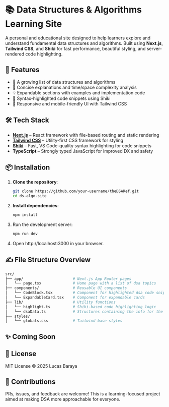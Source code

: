# 📚 Data Structures & Algorithms Learning Site

A personal and educational site designed to help learners explore and understand fundamental data structures and algorithms. Built using **Next.js**, **Tailwind CSS**, and **Shiki** for fast performance, beautiful styling, and server-rendered code highlighting.

## 🚀 Features

- 📖 A growing list of data structures and algorithms
- 🧠 Concise explanations and time/space complexity analysis
- 💡 Expandable sections with examples and implementation code
- 🌈 Syntax-highlighted code snippets using Shiki
- 📱 Responsive and mobile-friendly UI with Tailwind CSS

## 🛠️ Tech Stack

- **[Next.js](https://nextjs.org/)** – React framework with file-based routing and static rendering
- **[Tailwind CSS](https://tailwindcss.com/)** – Utility-first CSS framework for styling
- **[Shiki](https://shiki.matsu.io/)** – Fast, VS Code-quality syntax highlighting for code snippets
- **TypeScript** – Strongly typed JavaScript for improved DX and safety

## 📦 Installation

1. **Clone the repository**:
   ```bash
   git clone https://github.com/your-username/theDSARef.git
   cd ds-algo-site
   ```

2. **Install dependencies**:
   ```bash
   npm install
   ```

3. Run the development server:
   ```bash
   npm run dev
   ```

4. Open http://localhost:3000 in your browser.
  
## ✍️ File Structure Overview

   ```bash
   src/
   ├── app/                      # Next.js App Router pages
   │   └── page.tsx              # Home page with a list of dsa topics
   ├── components/               # Reusable UI components
   │   └── CodeBlock.tsx         # Component for highlighted dsa code snippets
   │   └── ExpandableCard.tsx    # Component for expandable cards
   ├── lib/                      # Utility functions
   │   └── highlight.ts          # Shiki-based code highlighting logic
   │   └── dsaData.ts            # Structures containing the info for the dsa code snippets
   ├── styles/
   │   └── globals.css           # Tailwind base styles
   ```

## ✨ Coming Soon

## 📄 License
MIT License © 2025 Lucas Baraya

## 🙌 Contributions
PRs, issues, and feedback are welcome! This is a learning-focused project aimed at making DSA more approachable for everyone.

